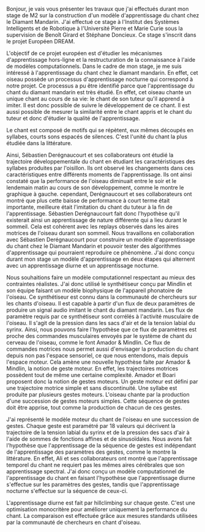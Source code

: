 Bonjour, je vais vous présenter les travaux que j'ai effectués durant mon stage de M2 sur la construction d'un modèle d'apprentissage du chant chez le Diamant Mandarin. J'ai effectué ce stage à l'Institut des Systèmes Intelligents et de Robotique à l'Université Pierre et Marie Curie sous la supervision de Benoît Girard et Stéphane Doncieux. Ce stage s'inscrit dans le projet Européen DREAM.

L'objectif de ce projet européen est d'étudier les mécanismes d'apprentissage hors-ligne et la restructuration de la connaissance à l'aide de modèles computationnels. Dans le cadre de mon stage, je me suis intéressé à l'apprentissage du chant chez le diamant mandarin. En effet, cet oiseau possède un processus d'apprentissage nocturne qui correspond à notre projet. Ce processus a pu être identifié parce que l'apprentissage du chant du diamant mandarin est très étudié. En effet, cet oiseau chante un unique chant au cours de sa vie: le chant de son tuteur qu'il apprend à imiter. Il est donc possible de suivre le développement de ce chant. Il est aussi possible de mesurer la similarité entre le chant appris et le chant du tuteur et donc d'étudier la qualité de l'apprentissage.

Le chant est composé de motifs qui se répètent, eux mêmes découpés en syllabes, courts sons espacés de silences. C'est l'unité du chant la plus étudiée dans la littérature.

Ainsi, Sébastien Derégnaucourt et ses collaborateurs ont étudié la trajectoire développementale du chant en étudiant les caractéristiques des syllabes produites par l'oisillon. Ils ont observé les changements dans ces caractéristiques entre différents moments de l'apprentissage. Ils ont ainsi constaté que la performance de l'oiseau diminuait entre le soir et le lendemain matin au cours de son développement, comme le montre le graphique à gauche. cependant, Derégnaucourt et ses collaborateurs ont montré que plus cette baisse de performance à court terme était importante, meilleure était l'imitation du chant du tuteur à la fin de l'apprentissage. Sébastien Derégnaucourt fait donc l'hypothèse qu'il existerait ainsi un apprentissage de nature différente qui a lieu durant le sommeil. Cela est cohérent avec les
replays observés dans les aires motrices de l'oiseau durant son sommeil.
Nous travaillons en collaboration avec Sébastien Derégnaucourt pour construire un modèle d'apprentissage du chant chez le Diamant Mandarin et pouvoir tester des algorithmes d'apprentissage qui pourraient reproduire ce phénomène. J'ai donc conçu durant mon stage un modèle d'apprentissage en deux étapes qui alternent avec un apprentissage diurne et un apprentissage nocturne.

Nous souhaitions faire un modèle computationnel respectant au mieux des contraintes réalistes. J'ai donc utilisé le synthétiseur conçu par Mindlin et son équipe faisant un modèle biophysique de l'appareil phonatoire de l'oiseau. Ce synthétiseur est connu dans la communauté de chercheurs sur les chants d'oiseau. Il est capable à partir d'un flux de deux paramètres de produire un signal audio imitant le chant du diamant mandarin. Les flux de paramètre requis par ce synthétiseur sont corrélés à l'activité musculaire de l'oiseau. Il s'agit de la pression dans les sacs d'air et de la tension labial du syrinx. Ainsi, nous pouvons faire l'hypothèse que ce flux de paramètres est proche des commandes musculaires envoyés par le système de chant du cerveau de l'oiseau, comme le font Amador & Mindlin. Ce flux de commandes motrices nous permet aussi d'envisager la production du chant depuis non pas l'espace sensoriel, ce que nous entendons, mais depuis l'espace moteur. Cela amène une nouvelle hypothèse faite par Amador & Mindlin, la notion de geste moteur. En effet, les trajectoires motrices possèdent tout de même une certaine complexité. Amador et Boari proposent donc la notion de gestes moteurs. Un geste moteur est défini par une trajectoire motrice simple et sans discontinuité. Une syllabe est produite par plusieurs gestes moteurs. L'oiseau chante par la production d'une succession de gestes moteurs simples. Cette séquence de gestes doit être apprise, tout comme la production de chacun de ces gestes.

J'ai représenté le modèle moteur du chant de l'oiseau en une succession de gestes. Chaque geste est paramétré par 18 valeurs qui décrivent la trajectoire de la tension labial du syrinx et de la pression des sacs d'air à l'aide de sommes de fonctions affines et de sinusoïdales. Nous avons fait l'hypothèse que l'apprentissage de la séquence de gestes est indépendant de l'apprentissage des paramètres des gestes, comme le montre la littérature. En effet, Ali et ses collaborateurs ont montré que l'apprentissage temporel du chant ne requiert pas les mêmes aires cérébrales que son apprentissage spectral. J'ai donc conçu un modèle computationnel de l'apprentissage du chant en faisant l'hypothèse que l'apprentissage diurne s'effectue sur les paramètres des gestes, tandis que l'apprentissage nocturne s'effectue sur la séquence de ceux-ci.

L'apprentissage diurne est fait par hillclimbing sur chaque geste. C'est une optimisation monocritère pour améliorer uniquement la performance du chant. La comparaison est effectuée grâce aux mesures standards utilisées par la communauté de chercheurs en chant d'oiseau.
